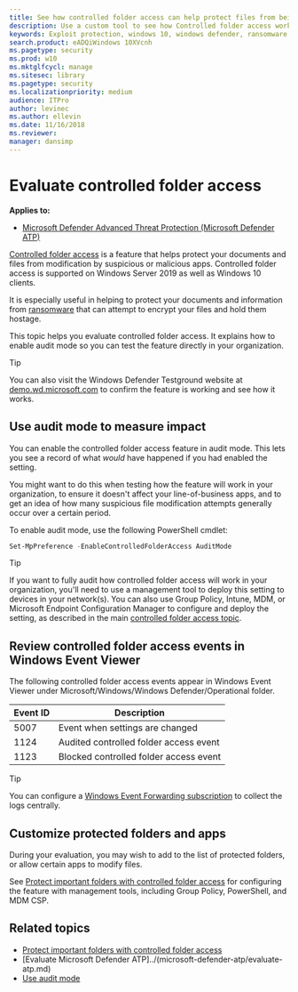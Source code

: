 ```yaml
---
title: See how controlled folder access can help protect files from being changed by malicious apps
description: Use a custom tool to see how Controlled folder access works in Windows 10.
keywords: Exploit protection, windows 10, windows defender, ransomware, protect, evaluate, test, demo, try
search.product: eADQiWindows 10XVcnh
ms.pagetype: security
ms.prod: w10
ms.mktglfcycl: manage
ms.sitesec: library
ms.pagetype: security
ms.localizationpriority: medium
audience: ITPro
author: levinec
ms.author: ellevin
ms.date: 11/16/2018
ms.reviewer:
manager: dansimp
---
```


# Evaluate controlled folder access

**Applies to:**

* [Microsoft Defender Advanced Threat Protection (Microsoft Defender ATP)](https://go.microsoft.com/fwlink/p/?linkid=2069559)

[Controlled folder access](controlled-folders.md) is a feature that helps protect your documents and files from modification by suspicious or malicious apps. Controlled folder access is supported on Windows Server 2019 as well as Windows 10 clients.

It is especially useful in helping to protect your documents and information from [ransomware](https://www.microsoft.com/wdsi/threats/ransomware) that can attempt to encrypt your files and hold them hostage.

This topic helps you evaluate controlled folder access. It explains how to enable audit mode so you can test the feature directly in your organization.

> [!TIP]
> You can also visit the Windows Defender Testground website at [demo.wd.microsoft.com](https://demo.wd.microsoft.com?ocid=cx-wddocs-testground) to confirm the feature is working and see how it works.

## Use audit mode to measure impact

You can enable the controlled folder access feature in audit mode. This lets you see a record of what *would* have happened if you had enabled the setting.

You might want to do this when testing how the feature will work in your organization, to ensure it doesn't affect your line-of-business apps, and to get an idea of how many suspicious file modification attempts generally occur over a certain period.

To enable audit mode, use the following PowerShell cmdlet:

```PowerShell
Set-MpPreference -EnableControlledFolderAccess AuditMode
```

> [!TIP]
> If you want to fully audit how controlled folder access will work in your organization, you'll need to use a management tool to deploy this setting to devices in your network(s).
You can also use Group Policy, Intune, MDM, or Microsoft Endpoint Configuration Manager to configure and deploy the setting, as described in the main [controlled folder access topic](controlled-folders.md).

## Review controlled folder access events in Windows Event Viewer

The following controlled folder access events appear in Windows Event Viewer under Microsoft/Windows/Windows Defender/Operational folder.

Event ID | Description
-|-
 5007 | Event when settings are changed
 1124 | Audited controlled folder access event
 1123 | Blocked controlled folder access event

> [!TIP]
> You can configure a [Windows Event Forwarding subscription](https://docs.microsoft.com/windows/win32/wec/setting-up-a-source-initiated-subscription) to collect the logs centrally. 

## Customize protected folders and apps

During your evaluation, you may wish to add to the list of protected folders, or allow certain apps to modify files.

See [Protect important folders with controlled folder access](controlled-folders.md) for configuring the feature with management tools, including Group Policy, PowerShell, and MDM CSP.

## Related topics

* [Protect important folders with controlled folder access](controlled-folders.md)
* [Evaluate Microsoft Defender ATP]../(microsoft-defender-atp/evaluate-atp.md)
* [Use audit mode](audit-windows-defender.md)
